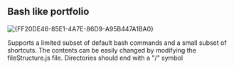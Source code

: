 ## Bash like portfolio

![{FF20DE46-85E1-4A7E-86D9-A95B447A1BA0}](https://github.com/user-attachments/assets/ac63c491-94ca-47d3-830d-8f878c68c613)


Supports a limited subset of default bash commands and a small subset of shortcuts. The contents can be easily changed by modifying the fileStructure.js file. Directories should end with a "/" symbol 
